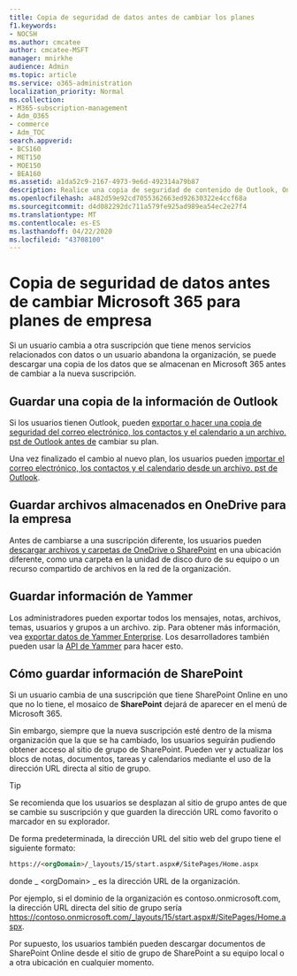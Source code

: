 ```yaml
---
title: Copia de seguridad de datos antes de cambiar los planes
f1.keywords:
- NOCSH
ms.author: cmcatee
author: cmcatee-MSFT
manager: mnirkhe
audience: Admin
ms.topic: article
ms.service: o365-administration
localization_priority: Normal
ms.collection:
- M365-subscription-management
- Adm_O365
- commerce
- Adm_TOC
search.appverid:
- BCS160
- MET150
- MOE150
- BEA160
ms.assetid: a1da52c9-2167-4973-9e6d-492314a79b87
description: Realice una copia de seguridad de contenido de Outlook, OneDrive, Yammer y SharePoint antes de cambiar los planes de Microsoft 365.
ms.openlocfilehash: a482d59e92cd7055362663ed92630322e4ccf68a
ms.sourcegitcommit: d4d082292dc711a579fe925ad989ea54ec2e27f4
ms.translationtype: MT
ms.contentlocale: es-ES
ms.lasthandoff: 04/22/2020
ms.locfileid: "43708100"
---
```

# <a name="back-up-data-before-switching-microsoft-365-for-business-plans"></a>Copia de seguridad de datos antes de cambiar Microsoft 365 para planes de empresa

Si un usuario cambia a otra suscripción que tiene menos servicios relacionados con datos o un usuario abandona la organización, se puede descargar una copia de los datos que se almacenan en Microsoft 365 antes de cambiar a la nueva suscripción.
  
## <a name="save-a-copy-of-outlook-information"></a>Guardar una copia de la información de Outlook

Si los usuarios tienen Outlook, pueden [exportar o hacer una copia de seguridad del correo electrónico, los contactos y el calendario a un archivo. pst de Outlook antes de](https://support.office.com/article/14252b52-3075-4e9b-be4e-ff9ef1068f91) cambiar su plan.
  
Una vez finalizado el cambio al nuevo plan, los usuarios pueden [importar el correo electrónico, los contactos y el calendario desde un archivo. pst de Outlook](https://support.office.com/article/431a8e9a-f99f-4d5f-ae48-ded54b3440ac).
  
## <a name="save-files-stored-in-onedrive-for-business"></a>Guardar archivos almacenados en OneDrive para la empresa

Antes de cambiarse a una suscripción diferente, los usuarios pueden [descargar archivos y carpetas de OneDrive o SharePoint](https://support.office.com/article/5c7397b7-19c7-4893-84fe-d02e8fa5df05) en una ubicación diferente, como una carpeta en la unidad de disco duro de su equipo o un recurso compartido de archivos en la red de la organización.
  
## <a name="save-yammer-information"></a>Guardar información de Yammer

Los administradores pueden exportar todos los mensajes, notas, archivos, temas, usuarios y grupos a un archivo. zip. Para obtener más información, vea [exportar datos de Yammer Enterprise](https://docs.microsoft.com/yammer/manage-security-and-compliance/export-yammer-enterprise-data). Los desarrolladores también pueden usar la [API de Yammer](https://go.microsoft.com/fwlink/p/?linkid=842495) para hacer esto.
  
## <a name="how-to-save-sharepoint-information"></a>Cómo guardar información de SharePoint

Si un usuario cambia de una suscripción que tiene SharePoint Online en uno que no lo tiene, el mosaico de **SharePoint** dejará de aparecer en el menú de Microsoft 365.
  
Sin embargo, siempre que la nueva suscripción esté dentro de la misma organización que la que se ha cambiado, los usuarios seguirán pudiendo obtener acceso al sitio de grupo de SharePoint. Pueden ver y actualizar los blocs de notas, documentos, tareas y calendarios mediante el uso de la dirección URL directa al sitio de grupo.
  
> [!TIP]
> Se recomienda que los usuarios se desplazan al sitio de grupo antes de que se cambie su suscripción y que guarden la dirección URL como favorito o marcador en su explorador.
  
De forma predeterminada, la dirección URL del sitio web del grupo tiene el siguiente formato:
  
```html
https://<orgDomain>/_layouts/15/start.aspx#/SitePages/Home.aspx
```

donde _ \<orgDomain\> _ es la dirección URL de la organización.
  
Por ejemplo, si el dominio de la organización es contoso.onmicrosoft.com, la dirección URL directa del sitio de grupo sería https://contoso.onmicrosoft.com/_layouts/15/start.aspx#/SitePages/Home.aspx.
  
Por supuesto, los usuarios también pueden descargar documentos de SharePoint Online desde el sitio de grupo de SharePoint a su equipo local o a otra ubicación en cualquier momento.